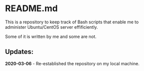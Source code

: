 # README.md

This is a repository to keep track of Bash scripts that enable me to administer Ubuntu/CentOS server effificiently.

Some of it is written by me and some are not.



## Updates:

**2020-03-06** - Re-established the repository on my local machine.

